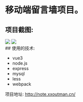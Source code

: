 # 移动端留言墙项目。

## 项目截图:

<div>
<img src="http://cdn.xxoutman.cn/m_wall1.png">
<img src="http://cdn.xxoutman.cn/m_wall2.png">
</div>
## 使用的技术:

- vue3
- node.js
- express
- mysql
- less
- webpack

项目地址: http://note.xxoutman.cn/
